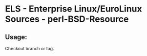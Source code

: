 # ELS - Enterprise Linux/EuroLinux Sources - perl-BSD-Resource 
## Usage:
  Checkout branch or tag.
